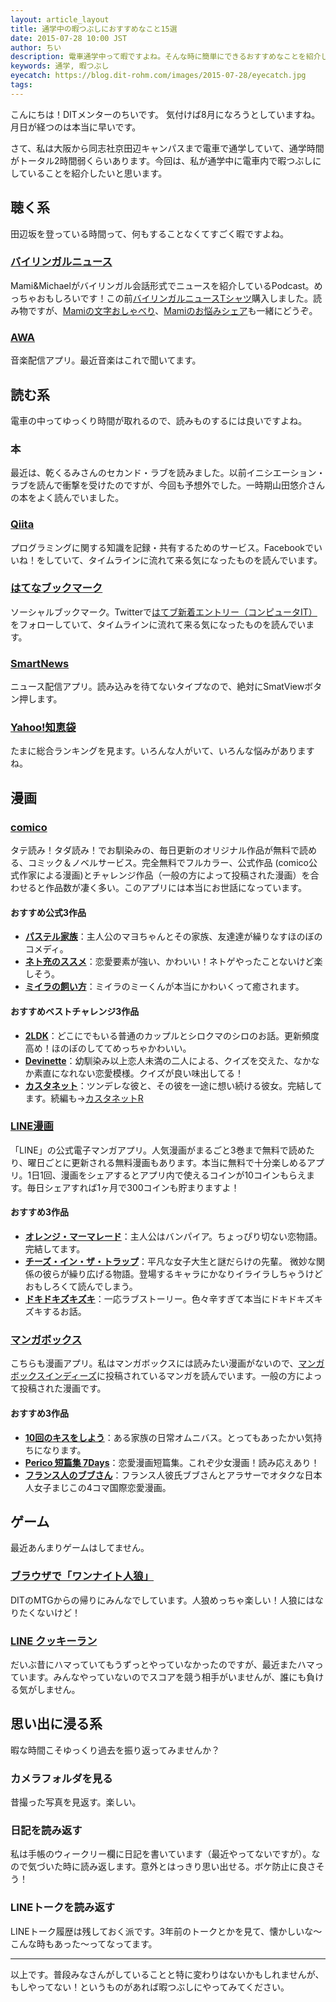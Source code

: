 ```yaml
---
layout: article_layout
title: 通学中の暇つぶしにおすすめなこと15選
date: 2015-07-28 10:00 JST
author: ちい
description: 電車通学中って暇ですよね。そんな時に簡単にできるおすすめなことを紹介します。
keywords: 通学, 暇つぶし
eyecatch: https://blog.dit-rohm.com/images/2015-07-28/eyecatch.jpg
tags:
---
```


こんにちは！DITメンターのちいです。
気付けば8月になろうとしていますね。月日が経つのは本当に早いです。

さて、私は大阪から同志社京田辺キャンパスまで電車で通学していて、通学時間がトータル2時間弱くらいあります。今回は、私が通学中に電車内で暇つぶしにしていることを紹介したいと思います。

## 聴く系
田辺坂を登っている時間って、何もすることなくてすごく暇ですよね。

### [バイリンガルニュース](https://itunes.apple.com/jp/podcast/bairingarunyusu-english-japanese/id653415937)
Mami&Michaelがバイリンガル会話形式でニュースを紹介しているPodcast。めっちゃおもしろいです！この前[バイリンガルニュースTシャツ](http://www.amazon.co.jp/gp/product/B010RVTKQQ/ref=s9_simh_gw_p193_d4_i1?pf_rd_m=AN1VRQENFRJN5&pf_rd_s=desktop-1&pf_rd_r=0MW8CT19G2HD2R5G1F37&pf_rd_t=36701&pf_rd_p=207655209&pf_rd_i=desktop)購入しました。読み物ですが、[Mamiの文字おしゃべり](http://www.gentosha.jp/category/mojioshaberi)、[Mamiのお悩みシェア](http://www.webasta.jp/serial/onayami-share/)も一緒にどうぞ。

### [AWA](http://awa.fm/)
音楽配信アプリ。最近音楽はこれで聞いてます。

## 読む系
電車の中ってゆっくり時間が取れるので、読みものするには良いですよね。

### 本
最近は、乾くるみさんのセカンド・ラブを読みました。以前イニシエーション・ラブを読んで衝撃を受けたのですが、今回も予想外でした。一時期山田悠介さんの本をよく読んでいました。

### [Qiita](http://qiita.com/)
プログラミングに関する知識を記録・共有するためのサービス。Facebookでいいね！をしていて、タイムラインに流れて来る気になったものを読んでいます。

### [はてなブックマーク](http://b.hatena.ne.jp/)
ソーシャルブックマーク。Twitterで[はてブ新着エントリー（コンピュータIT）](https://twitter.com/hatebuit)をフォローしていて、タイムラインに流れて来る気になったものを読んでいます。

### [SmartNews](https://www.smartnews.com/ja/)
ニュース配信アプリ。読み込みを待てないタイプなので、絶対にSmatViewボタン押します。

### [Yahoo!知恵袋](http://chiebukuro.yahoo.co.jp/)
たまに総合ランキングを見ます。いろんな人がいて、いろんな悩みがありますね。

## 漫画
### [comico](http://www.comico.jp/)
タテ読み！タダ読み！でお馴染みの、毎日更新のオリジナル作品が無料で読める、コミック＆ノベルサービス。完全無料でフルカラー、公式作品 (comico公式作家による漫画)とチャレンジ作品（一般の方によって投稿された漫画）を合わせると作品数が凄く多い。このアプリには本当にお世話になっています。

#### おすすめ公式3作品

 * **[パステル家族](http://www.comico.jp/articleList.nhn?titleNo=32)**：主人公のマヨちゃんとその家族、友達達が繰りなすほのぼのコメディ。
 * **[ネト充のススメ](http://www.comico.jp/articleList.nhn?titleNo=27)**：恋愛要素が強い、かわいい！ネトゲやったことないけど楽しそう。
 * **[ミイラの飼い方](http://www.comico.jp/articleList.nhn?titleNo=3410)**：ミイラのミーくんが本当にかわいくって癒されます。

#### おすすめベストチャレンジ3作品

 * **[2LDK](http://www.comico.jp/challenge/articleList.nhn?titleNo=6609)**：どこにでもいる普通のカップルとシロクマのシロのお話。更新頻度高め！ほのぼのしててめっちゃかわいい。
 * **[Devinette](http://www.comico.jp/challenge/articleList.nhn?titleNo=3176)**：幼馴染み以上恋人未満の二人による、クイズを交えた、なかなか素直になれない恋愛模様。クイズが良い味出してる！
 * **[カスタネット](http://www.comico.jp/challenge/articleList.nhn?titleNo=2314)**：ツンデレな彼と、その彼を一途に想い続ける彼女。完結してます。続編も→[カスタネットR](http://www.comico.jp/challenge/articleList.nhn?titleNo=7958)

### [LINE漫画](https://manga.line.me/)
「LINE」の公式電子マンガアプリ。人気漫画がまるごと3巻まで無料で読めたり、曜日ごとに更新される無料漫画もあります。本当に無料で十分楽しめるアプリ。1日1回、漫画をシェアするとアプリ内で使えるコインが10コインもらえます。毎日シェアすれば1ヶ月で300コインも貯まりますよ！

#### おすすめ3作品

 * **[オレンジ・マーマレード](https://manga.line.me/webtoons/periodic?id=414852)**：主人公はバンパイア。ちょっぴり切ない恋物語。完結してます。
 * **[チーズ・イン・ザ・トラップ](https://manga.line.me/webtoons/periodic?id=414813)**：平凡な女子大生と謎だらけの先輩。 微妙な関係の彼らが繰り広げる物語。登場するキャラにかなりイライラしちゃうけどおもしろくて読んでしまう。
 * **[ドキドキズキズキ](https://manga.line.me/webtoons/periodic?id=414874)**：一応ラブストーリー。色々辛すぎて本当にドキドキズキズキするお話。

### [マンガボックス](https://www.mangabox.me/)
こちらも漫画アプリ。私はマンガボックスには読みたい漫画がないので、[マンガボックスインディーズ](https://www-indies.mangabox.me/)に投稿されているマンガを読んでいます。一般の方によって投稿された漫画です。

#### おすすめ3作品

 * **[10回のキスをしよう](https://www-indies.mangabox.me/episode/20506/)**：ある家族の日常オムニバス。とってもあったかい気持ちになります。
 * **[Perico 短篇集 7Days](https://www-indies.mangabox.me/episode/10912/)**：恋愛漫画短篇集。これぞ少女漫画！読み応えあり！
 * **[フランス人のブブさん]()**：フランス人彼氏ブブさんとアラサーでオタクな日本人女子まじこの4コマ国際恋愛漫画。

## ゲーム
最近あんまりゲームはしてません。

### [ブラウザで「ワンナイト人狼」](http://oj.bakuretuken.com/)
DITのMTGからの帰りにみんなでしています。人狼めっちゃ楽しい！人狼にはなりたくないけど！

### [LINE クッキーラン](https://itunes.apple.com/jp/app/line-kukkiran/id743669894?mt=8)
だいぶ昔にハマっていてもうずっとやっていなかったのですが、最近またハマっています。みんなやっていないのでスコアを競う相手がいませんが、誰にも負ける気がしません。

## 思い出に浸る系
暇な時間こそゆっくり過去を振り返ってみませんか？

### カメラフォルダを見る
昔撮った写真を見返す。楽しい。

### 日記を読み返す
私は手帳のウィークリー欄に日記を書いています（最近やってないですが）。なので気づいた時に読み返します。意外とはっきり思い出せる。ボケ防止に良さそう！

### LINEトークを読み返す
LINEトーク履歴は残しておく派です。3年前のトークとかを見て、懐かしいな〜こんな時もあった〜ってなってます。

***

以上です。普段みなさんがしていることと特に変わりはないかもしれませんが、もしやってない！というものがあれば暇つぶしにやってみてください。
